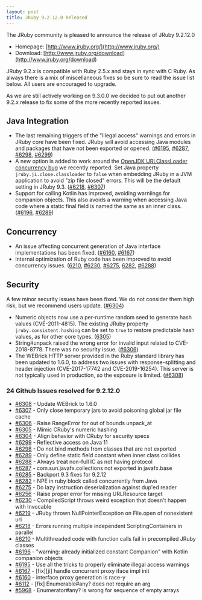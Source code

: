 ```yaml
---
layout: post
title: JRuby 9.2.12.0 Released
---
```

The JRuby community is pleased to announce the release of JRuby 9.2.12.0

- Homepage: [http://www.jruby.org/](http://www.jruby.org/)
- Download: [http://www.jruby.org/download](http://www.jruby.org/download)

JRuby 9.2.x is compatible with Ruby 2.5.x and stays in sync with C Ruby.  As always there is a mix of miscellaneous fixes so be sure to read the issue list below.  All users are encouraged to upgrade.

As we are still actively working on 9.3.0.0 we decided to put out another 9.2.x release to fix some of the more recently reported issues.

Java Integration
----------------

* The last remaining triggers of the "Illegal access" warnings and errors in JRuby core have been fixed.
  JRuby will avoid accessing Java modules and packages that have not been exported or opened.
  ([#6195](https://github.com/jruby/jruby/pull/6195), [#6287](https://github.com/jruby/jruby/issues/6287), [#6298](https://github.com/jruby/jruby/pull/6298), [#6299](https://github.com/jruby/jruby/issues/6299))
* A new option is added to work around the [OpenJDK URLClassLoader concurrency bug](https://bugs.openjdk.java.net/browse/JDK-8246714) we recently reported.
  Set Java property `jruby.ji.close.classloader` to `false` when embedding JRuby in a JVM application to avoid "zip file closed" errors.
  This will be the default setting in JRuby 9.3. ([#6218](https://github.com/jruby/jruby/issues/6218), [#6307](https://github.com/jruby/jruby/pull/6307))
* Support for calling Kotlin has improved, avoiding warniings for companion objects.
  This also avoids a warning when accessing Java code where a static final field is named the same as an inner class.
  ([#6196](https://github.com/jruby/jruby/issues/6196), [#6289](https://github.com/jruby/jruby/pull/6289))

Concurrency
-----------

* An issue affecting concurrent generation of Java interface implementations has been fixed.
  ([#6160](https://github.com/jruby/jruby/issues/6160), [#6167](https://github.com/jruby/jruby/pull/6167))
* Internal optimization of Ruby code has been improved to avoid concurrency issues.
  ([6210](https://github.com/jruby/jruby/issues/6210), [#6230](https://github.com/jruby/jruby/issues/6230), [#6275](https://github.com/jruby/jruby/pull/6275), [6282](https://github.com/jruby/jruby/issues/6282), [#6288](https://github.com/jruby/jruby/pull/6288))

Security
--------

A few minor security issues have been fixed. We do not consider them high risk, but we recommend users update. ([#6304](https://github.com/jruby/jruby/issues/6304))

* Numeric objects now use a per-runtime random seed to generate hash values (CVE-2011-4815).
  The existing JRuby property `jruby.consistent.hashing` can be set to `true` to restore predictable hash values, as for other core types.
  ([6305](https://github.com/jruby/jruby/pull/6305))
* String#unpack raised the wrong error for invalid input related to CVE-2018-8778. There was no security issue.
  ([#6306](https://github.com/jruby/jruby/pull/6306))
* The WEBrick HTTP server provided in the Ruby standard library has been updated to 1.6.0, to address two issues with
  response-splitting and header injection (CVE-2017-17742 and CVE-2019-16254). This server is not typically used in
  production, so the exposure is limited. ([#6308](https://github.com/jruby/jruby/pull/6308))
  
### 24 Github Issues resolved for 9.2.12.0

<ul>
<li><a href="https://github.com/jruby/jruby/pull/6308">#6308</a> - Update WEBrick to 1.6.0</li>
<li><a href="https://github.com/jruby/jruby/pull/6307">#6307</a> - Only close temporary jars to avoid poisoning global jar file cache</li>
<li><a href="https://github.com/jruby/jruby/pull/6306">#6306</a> - Raise RangeError for out of bounds unpack_at</li>
<li><a href="https://github.com/jruby/jruby/pull/6305">#6305</a> - Mimic CRuby's numeric hashing</li>
<li><a href="https://github.com/jruby/jruby/issues/6304">#6304</a> - Align behavior with CRuby for security specs</li>
<li><a href="https://github.com/jruby/jruby/issues/6299">#6299</a> - Reflective access on Java 11</li>
<li><a href="https://github.com/jruby/jruby/pull/6298">#6298</a> - Do not bind methods from classes that are not exported</li>
<li><a href="https://github.com/jruby/jruby/pull/6289">#6289</a> - Only define static field constant when inner class collides</li>
<li><a href="https://github.com/jruby/jruby/pull/6288">#6288</a> - Always treat non-full IC as not having protocol</li>
<li><a href="https://github.com/jruby/jruby/issues/6287">#6287</a> - com.sun.javafx.collections not exported in javafx.base</li>
<li><a href="https://github.com/jruby/jruby/pull/6285">#6285</a> - Backport 9.3 fixes for 9.2.12</li>
<li><a href="https://github.com/jruby/jruby/issues/6282">#6282</a> - NPE in ruby block called concurrently from Java</li>
<li><a href="https://github.com/jruby/jruby/pull/6275">#6275</a> - Do lazy instruction deserialization against dup'ed reader</li>
<li><a href="https://github.com/jruby/jruby/pull/6256">#6256</a> - Raise proper error for missing URLResource target</li>
<li><a href="https://github.com/jruby/jruby/issues/6230">#6230</a> - CompiledScript throws weird exception that doesn't happen with Invocable</li>
<li><a href="https://github.com/jruby/jruby/issues/6219">#6219</a> - JRuby thrown NullPointerException on File.open of nonexistent uri</li>
<li><a href="https://github.com/jruby/jruby/issues/6218">#6218</a> - Errors running multiple independent ScriptingContainers in parallel</li>
<li><a href="https://github.com/jruby/jruby/issues/6210">#6210</a> - Multithreaded code with function calls fail in precompiled JRuby classes</li>
<li><a href="https://github.com/jruby/jruby/issues/6196">#6196</a> - "warning: already initialized constant Companion" with Kotlin companion objects</li>
<li><a href="https://github.com/jruby/jruby/pull/6195">#6195</a> - Use all the tricks to properly eliminate illegal access warnings</li>
<li><a href="https://github.com/jruby/jruby/pull/6167">#6167</a> - [fix][ji] handle concurrent proxy iface impl init</li>
<li><a href="https://github.com/jruby/jruby/issues/6160">#6160</a> - interface proxy generation is race-y</li>
<li><a href="https://github.com/jruby/jruby/pull/6112">#6112</a> - [fix] Enumerable#any? does not require an arg</li>
<li><a href="https://github.com/jruby/jruby/issues/5968">#5968</a> - Enumerator#any? is wrong for sequence of empty arrays</li>
</ul>
